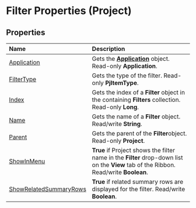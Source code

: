 
# Filter Properties (Project)

## Properties



|**Name**|**Description**|
|:-----|:-----|
| [Application](42415e31-41cb-186b-8585-8730b6d0d1c0.md)|Gets the  **[Application](8eb91712-7784-a102-38c0-19bb056c27e9.md)** object. Read-only **Application**.|
| [FilterType](4a0b77fd-d1f1-b0ae-4075-1124d942fbec.md)|Gets the type of the filter. Read-only  **PjItemType**.|
| [Index](35851222-9da9-6668-462f-90db6be0e2d5.md)|Gets the index of a  **Filter** object in the containing **Filters** collection. Read-only **Long**.|
| [Name](8fa3613f-a56d-e288-83ae-8841bfb2643f.md)|Gets the name of a  **Filter** object. Read/write **String**.|
| [Parent](454c8c00-f142-12b8-afcd-7848f6e92c41.md)|Gets the parent of the  **Filter**object. Read-only  **Project**.|
| [ShowInMenu](cb5d2317-96b4-aac3-58af-16238755b37a.md)| **True** if Project shows the filter name in the **Filter** drop-down list on the **View** tab of the Ribbon. Read/write **Boolean**.|
| [ShowRelatedSummaryRows](04b40d2b-fd49-5728-7839-4731f985aca9.md)| **True** if related summary rows are displayed for the filter. Read/write **Boolean**.|
